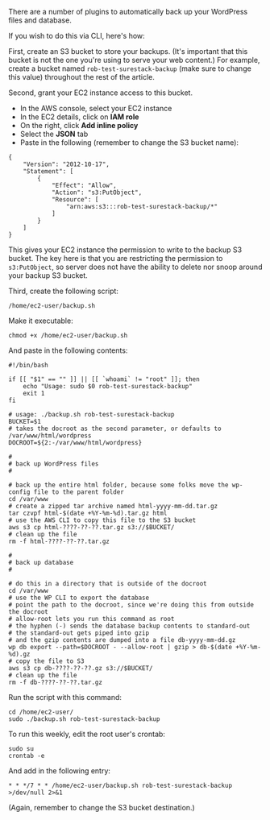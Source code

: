 There are a number of plugins to automatically back up your WordPress files and database.

If you wish to do this via CLI, here's how:

First, create an S3 bucket to store your backups. (It's important that this bucket is not the one you're using to serve your web content.) For example, create a bucket named `rob-test-surestack-backup` (make sure to change this value) throughout the rest of the article.

Second, grant your EC2 instance access to this bucket. 

* In the AWS console, select your EC2 instance
* In the EC2 details, click on **IAM role**
* On the right, click **Add inline policy**
* Select the **JSON** tab 
* Paste in the following (remember to change the S3 bucket name): 

```
{
    "Version": "2012-10-17",
    "Statement": [
        {
            "Effect": "Allow",
            "Action": "s3:PutObject",
            "Resource": [
                "arn:aws:s3:::rob-test-surestack-backup/*"
            ]
        }
    ]
}
``` 

This gives your EC2 instance the permission to write to the backup S3 bucket. The key here is that you are restricting the permission to `s3:PutObject`, so server does not have the ability to delete nor snoop around your backup S3 bucket.

Third, create the following script:

```
/home/ec2-user/backup.sh
```

Make it executable:

```
chmod +x /home/ec2-user/backup.sh
```

And paste in the following contents:

```
#!/bin/bash

if [[ "$1" == "" ]] || [[ `whoami` != "root" ]]; then
    echo "Usage: sudo $0 rob-test-surestack-backup"
    exit 1
fi

# usage: ./backup.sh rob-test-surestack-backup
BUCKET=$1
# takes the docroot as the second parameter, or defaults to /var/www/html/wordpress
DOCROOT=${2:-/var/www/html/wordpress}

#
# back up WordPress files
#

# back up the entire html folder, because some folks move the wp-config file to the parent folder
cd /var/www
# create a zipped tar archive named html-yyyy-mm-dd.tar.gz
tar czvpf html-$(date +%Y-%m-%d).tar.gz html
# use the AWS CLI to copy this file to the S3 bucket
aws s3 cp html-????-??-??.tar.gz s3://$BUCKET/
# clean up the file
rm -f html-????-??-??.tar.gz

#
# back up database
#

# do this in a directory that is outside of the docroot
cd /var/www
# use the WP CLI to export the database
# point the path to the docroot, since we're doing this from outside the docroot
# allow-root lets you run this command as root
# the hyphen (-) sends the database backup contents to standard-out
# the standard-out gets piped into gzip
# and the gzip contents are dumped into a file db-yyyy-mm-dd.gz
wp db export --path=$DOCROOT - --allow-root | gzip > db-$(date +%Y-%m-%d).gz
# copy the file to S3
aws s3 cp db-????-??-??.gz s3://$BUCKET/
# clean up the file
rm -f db-????-??-??.tar.gz
```

Run the script with this command:

```
cd /home/ec2-user/
sudo ./backup.sh rob-test-surestack-backup
```

To run this weekly, edit the root user's crontab:

```
sudo su
crontab -e
```

And add in the following entry:

```
* * */7 * * /home/ec2-user/backup.sh rob-test-surestack-backup >/dev/null 2>&1
```

(Again, remember to change the S3 bucket destination.)